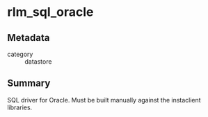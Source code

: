 # rlm_sql_oracle
## Metadata
<dl>
  <dt>category</dt><dd>datastore</dd>
</dl>

## Summary
SQL driver for Oracle.  Must be built manually against the instaclient libraries.
